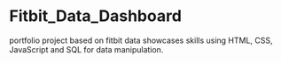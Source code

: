 # Fitbit_Data_Dashboard
portfolio project based on fitbit data showcases skills using HTML, CSS, JavaScript and SQL for data manipulation.
